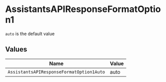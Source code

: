 # AssistantsAPIResponseFormatOption1

`auto` is the default value



## Values

| Name                                     | Value                                    |
| ---------------------------------------- | ---------------------------------------- |
| `AssistantsAPIResponseFormatOption1Auto` | auto                                     |